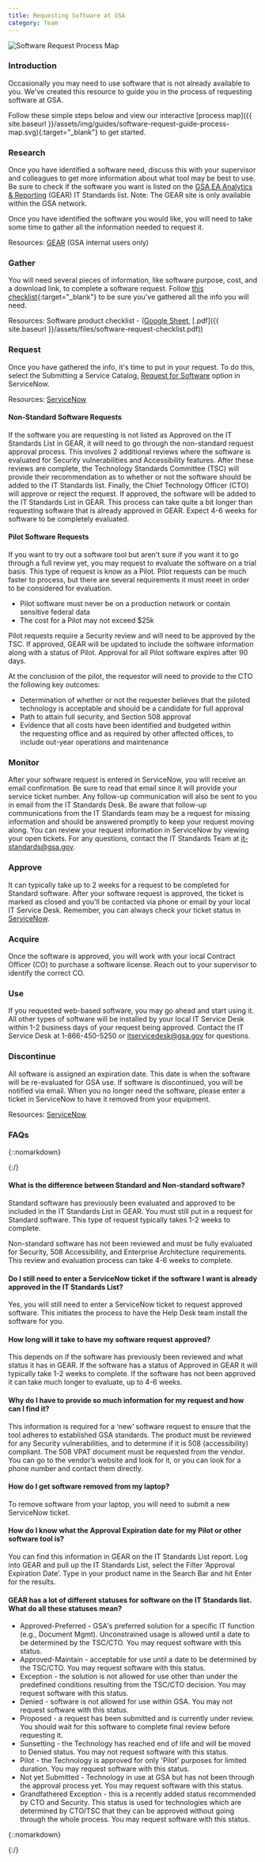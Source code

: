```yaml
---
title: Requesting Software at GSA
category: Team
---
```


<img src="{{ site.baseurl }}/assets/img/guides/software-request-process-map.png"
  alt="Software Request Process Map"
  class="display-block margin-x-auto">


### Introduction

Occasionally you may need to use software that is not already available to you. We've created this resource to guide you in the process of requesting software at GSA.

Follow these simple steps below and view our interactive [process map]({{ site.baseurl }}/assets/img/guides/software-request-guide-process-map.svg){:target="_blank"} to get started.


### Research

Once you have identified a software need, discuss this with your supervisor and colleagues to get more information about what tool may be best to use. Be sure to check if the software you want is listed on the [GSA EA Analytics & Reporting](https://ea.gsa.gov/#!/itstandards) (GEAR) IT Standards list. Note: The GEAR site is only available within the GSA network.

Once you have identified the software you would like, you will need to take some time to gather all the information needed to request it.

Resources: [GEAR](https://ea.gsa.gov/#!/itstandards) (GSA internal users only)


### Gather

You will need several pieces of information, like software purpose, cost, and a download link, to complete a software request. Follow [this checklist](https://docs.google.com/a/gsa.gov/spreadsheets/d/1zIyZGdmEuWUeuko7yEaupETz2YGJQpOumHwiUntul64/edit?usp=sharing){:target="_blank"} to be sure you've gathered all the info you will need.

Resources: Software product checklist - ([Google Sheet](https://docs.google.com/a/gsa.gov/spreadsheets/d/1zIyZGdmEuWUeuko7yEaupETz2YGJQpOumHwiUntul64/edit?usp=sharing), [.pdf]({{ site.baseurl }}/assets/files/software-request-checklist.pdf))


### Request

Once you have gathered the info, it's time to put in your request. To do this, select the Submitting a Service Catalog, [Request for Software](https://gsa.servicenowservices.com/) option in ServiceNow.

Resources: [ServiceNow](https://gsa.servicenowservices.com/)


#### Non-Standard Software Requests

If the software you are requesting is not listed as Approved on the IT Standards List in GEAR, it will need to go through the non-standard request approval process. This involves 2 additional reviews where the software is evaluated for Security vulnerabilities and Accessibility features. After these reviews are complete, the Technology Standards Committee (TSC) will provide their recommendation as to whether or not the software should be added to the IT Standards list. Finally, the Chief Technology Officer (CTO) will approve or reject the request. If approved, the software will be added to the IT Standards List in GEAR. This process can take quite a bit longer than requesting software that is already approved in GEAR. Expect 4-6 weeks for software to be completely evaluated.


#### Pilot Software Requests

If you want to try out a software tool but aren't sure if you want it to go through a full review yet, you may request to evaluate the software on a trial basis. This type of request is know as a Pilot. Pilot requests can be much faster to process, but there are several requirements it must meet in order to be considered for evaluation.

* Pilot software must never be on a production network or contain sensitive federal data
* The cost for a Pilot may not exceed $25k

Pilot requests require a Security review and will need to be approved by the TSC. If approved, GEAR will be updated to include the software information along with a status of Pilot. Approval for all Pilot software expires after 90 days.

At the conclusion of the pilot, the requestor will need to provide to the CTO the following key outcomes:

* Determination of whether or not the requester believes that the piloted technology is acceptable and should be a candidate for full approval
* Path to attain full security, and Section 508 approval
* Evidence that all costs have been identified and budgeted within the requesting office and as required by other affected offices, to include out-year operations and maintenance


### Monitor

After your software request is entered in ServiceNow, you will receive an email confirmation. Be sure to read that email since it will provide your service ticket number.  Any follow-up communication will also be sent to you in email from the IT Standards Desk. Be aware that follow-up communications from the IT Standards team may be a request for missing information and should be answered promptly to keep your request moving along. You can review your request information in ServiceNow by viewing your open tickets. For any questions, contact the IT Standards Team at [it-standards@gsa.gov](mailto:it-standards@gsa.gov).


### Approve

It can typically take up to 2 weeks for a request to be completed for Standard software. After your software request is approved, the ticket is marked as closed and you'll be contacted via phone or email by your local IT Service Desk. Remember, you can always check your ticket status in [ServiceNow](https://gsa.servicenowservices.com/).


### Acquire

Once the software is approved, you will work with your local Contract Officer (CO) to purchase a software license. Reach out to your supervisor to identify the correct CO.


### Use

If you requested web-based software, you may go ahead and start using it.
All other types of software will be installed by your local IT Service Desk within 1-2 business days of your request being approved. Contact the IT Service Desk at 1-866-450-5250 or [itservicedesk@gsa.gov](mailto:itservicedesk@gsa.gov) for questions.


### Discontinue

All software is assigned an expiration date. This date is when the software will be re-evaluated for GSA use. If software is discontinued, you will be notified via email.
When you no longer need the software, please enter a ticket in ServiceNow to have it removed from your equipment.

Resources: [ServiceNow](https://gsa.servicenowservices.com/)


### FAQs

{::nomarkdown}
<div class="accordionomatic">
{:/}

#### What is the difference between Standard and Non-standard software?

Standard software has previously been evaluated and approved to be included in the IT Standards List in GEAR. You must still put in a request for Standard software. This type of request typically takes 1-2 weeks to complete.

Non-standard software has not been reviewed and must be fully evaluated for Security, 508 Accessibility, and Enterprise Architecture requirements. This review and evaluation process can take 4-6 weeks to complete.


#### Do I still need to enter a ServiceNow ticket if the software I want is already approved in the IT Standards List?

Yes, you will still need to enter a ServiceNow ticket to request approved software. This initiates the process to have the Help Desk team install the software for you.


#### How long will it take to have my software request approved?

This depends on if the software has previously been reviewed and what status it has in GEAR. If the software has a status of Approved in GEAR it will typically take 1-2 weeks to complete. If the software has not been approved it can take much longer to evaluate, up to 4-6 weeks.


#### Why do I have to provide so much information for my request and how can I find it?

This information is required for a ‘new’ software request to ensure that the tool adheres to established GSA standards.  The product must be reviewed for any Security vulnerabilities, and to determine if it is 508 (accessibility) compliant.  The 508 VPAT document must be requested from the vendor. You can go to the vendor’s website and look for it, or you can look for a phone number and contact them directly.


#### How do I get software removed from my laptop?

To remove software from your laptop, you will need to submit a new ServiceNow ticket.


#### How do I know what the Approval Expiration date for my Pilot or other software tool is?

You can find this information in GEAR on the IT Standards List report.  Log into GEAR and pull up the IT Standards List, select the Filter ‘Approval Expiration Date’.  Type in your product name in the Search Bar and hit Enter for the results.


#### GEAR has a lot of different statuses for software on the IT Standards list. What do all these statuses mean?

* Approved-Preferred - GSA's preferred solution for a specific IT function (e.g., Document Mgmt). Unconstrained usage is allowed until a date to be determined by the TSC/CTO. You may request software with this status.
* Approved-Maintain - acceptable for use until a date to be determined by the TSC/CTO. You may request software with this status.
* Exception - the solution is not allowed for use other than under the predefined conditions resulting from the TSC/CTO decision. You may request software with this status.
* Denied - software is not allowed for use within GSA. You may not request software with this status.
* Proposed - a request has been submitted and is currently under review. You should wait for this software to complete final review before requesting it.
* Sunsetting - the Technology has reached end of life and will be moved to Denied status. You may not request software with this status.
* Pilot - the Technology is approved for only 'Pilot' purposes for limited duration. You may request software with this status.
* Not yet Submitted - Technology in use at GSA but has not been through the approval process yet. You may request software with this status.
* Grandfathered Exception - this is a recently added status recommended by CTO and Security.  This status is used for technologies which are determined by CTO/TSC that they can be approved without going through the whole process. You may request software with this status.

{::nomarkdown}
</div> <!-- end accordionomatic -->
{:/}
